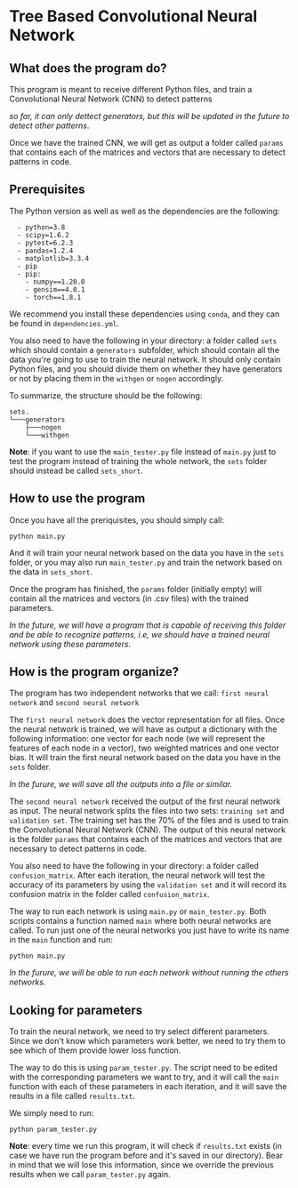# Tree Based Convolutional Neural Network


## What does the program do?

This program is meant to receive different Python files, and train a Convolutional Neural Network (CNN) to detect patterns 

*so far, it can only dettect generators, but this will be updated in the future to detect other patterns*.

Once we have the trained CNN, we will get as output a folder called `params` that contains each of the matrices and vectors that are necessary to detect patterns in code. 

## Prerequisites

The Python version as well as well as the dependencies are the following:

```
  - python=3.8
  - scipy=1.6.2
  - pytest=6.2.3
  - pandas=1.2.4
  - matplotlib=3.3.4
  - pip 
  - pip:
    - numpy==1.20.0
    - gensim==4.0.1
    - torch==1.8.1
```

We recommend you install these dependencies using `conda`, and they can be found in `dependencies.yml`. 

You also need to have the following in your directory: a folder called `sets` which should contain a `generators` subfolder, which should contain all the data you're going to use to train the neural network. It should only contain Python files, and you should divide them on whether they have generators or not by placing them in the `withgen` or `nogen` accordingly. 

To summarize, the structure should be the following:

```
sets.
└───generators
    ├───nogen
    └───withgen
```

**Note**: if you want to use the `main_tester.py` file instead of `main.py` just to test the program instead of training the whole network, the `sets` folder should instead be called `sets_short`.

## How to use the program

Once you have all the preriquisites, you should simply call:

```
python main.py
```

And it will train your neural network based on the data you have in the `sets` folder, or you may also run `main_tester.py` and train the network based on the data in `sets_short`.

Once the program has finished, the `params` folder (initially empty) will contain all the matrices and vectors (in .csv files) with the trained parameters.

*In the future, we will have a program that is capable of receiving this folder and be able to recognize patterns, i.e, we should have a trained neural network using these parameters*.


## How is the program organize?

The program has two independent networks that we call: `first neural network` and `second neural network`

The `first neural network` does the vector representation for all files. Once the neural network is trained, we will have as output a dictionary with the following information: one vector for each node (we will represent the features of each node in a vector), two weighted matrices and one vector bias. It will train the first neural network based on the data you have in the `sets` folder.

*In the furure, we will save all the outputs into a file or similar.*

The `second neural network` received the output of the first neural network as input. The neural network splits the files into two sets: `training set` and `validation set`. The training set has the 70% of the files and is used to train the Convolutional Neural Network (CNN). The output of this neural network is the folder `params` that contains each of the matrices and vectors that are necessary to detect patterns in code. 

You also need to have the following in your directory: a folder called `confusion_matrix`. After each iteration, the neural network will test the accuracy of its parameters by using the `validation set` and it will record its confusion matrix in the folder called `confusion_matrix`.

The way to run each network is using `main.py` or `main_tester.py`. Both scripts contains a function named `main` where both neural networks are called. To run just one of the neural networks you just have to write its name in the `main` function and run:

```
python main.py
```

*In the furure, we will be able to run each network without running the others networks.*

## Looking for parameters

To train the neural network, we need to try select different parameters. Since we don't know which parameters work better, we need to try them to see which of them provide lower loss function. 

The way to do this is using `param_tester.py`. The script need to be edited with the corresponding parameters we want to try, and it will call the `main` function with each of these parameters in each iteration, and it will save the results in a file called `results.txt`.

We simply need to run:

```
python param_tester.py
```


**Note**: every time we run this program, it will check if `results.txt` exists (in case we have run the program before and it's saved in our directory). Bear in mind that we will lose this information, since we override the previous results when we call `param_tester.py` again.